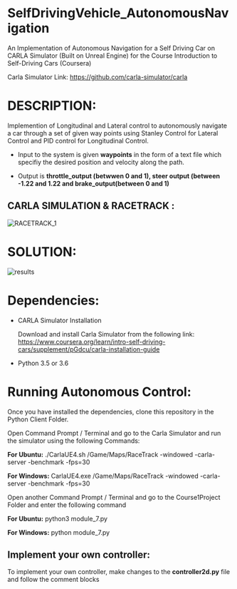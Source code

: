 # SelfDrivingVehicle_AutonomousNavigation

An Implementation of Autonomous Navigation for a Self Driving Car on CARLA Simulator (Built on Unreal Engine) for the Course Introduction to Self-Driving Cars (Coursera)

Carla Simulator Link: https://github.com/carla-simulator/carla

DESCRIPTION:
===========

Implemention of Longitudinal and Lateral control to autonomously navigate a car through a set of given way points using Stanley Control for Lateral Control and PID control for Longitudinal Control.

- Input to the system is given **waypoints** in the form of a text file which specifiy the desired position and velocity along the path.

- Output is **throttle_output (betwwen 0 and 1), steer output (between -1.22 and 1.22 and brake_output(between 0 and 1)**


CARLA SIMULATION & RACETRACK :
---------
![RACETRACK_1](https://user-images.githubusercontent.com/32943733/57668369-160dd580-75d5-11e9-8465-908dadc83057.png)


SOLUTION:
========
![results](https://user-images.githubusercontent.com/32943733/57667912-713ec880-75d3-11e9-920e-aa3d0ca166c4.png)


Dependencies:
=============

- CARLA Simulator Installation

  Download and install Carla Simulator from the following link:
  https://www.coursera.org/learn/intro-self-driving-cars/supplement/pGdcu/carla-installation-guide

- Python 3.5 or 3.6

Running Autonomous Control:
==========================

Once you have installed the dependencies, clone this repository in the Python Client Folder. 

Open Command Prompt / Terminal and go to the Carla Simulator and run the simulator using the following Commands:

**For Ubuntu:** ./CarlaUE4.sh /Game/Maps/RaceTrack -windowed -carla-server -benchmark -fps=30

**For Windows:** CarlaUE4.exe /Game/Maps/RaceTrack -windowed -carla-server -benchmark -fps=30

Open another Command Prompt / Terminal and go to the Course1Project Folder and enter the following command

**For Ubuntu:** python3 module_7.py

**For Windows:** python module_7.py

Implement your own controller:
--------------------------

To implement your own controller, make changes to the **controller2d.py** file and follow the comment blocks


